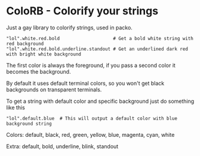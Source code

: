 ColoRB - Colorify your strings
==============================

Just a gay library to colorify strings, used in packo.

    "lol".white.red.bold                    # Get a bold white string with red background
    "lol".white.red.bold.underline.standout # Get an underlined dark red with bright white background

The first color is always the foreground, if you pass a second color it becomes the background.

By default it uses default terminal colors, so you won't get black backgrounds on transparent terminals.

To get a string with default color and specific background just do something like this

    "lol".default.blue  # This will output a default color with blue background string

Colors: default, black, red, green, yellow, blue, magenta, cyan, white

Extra:  default, bold, underline, blink, standout
